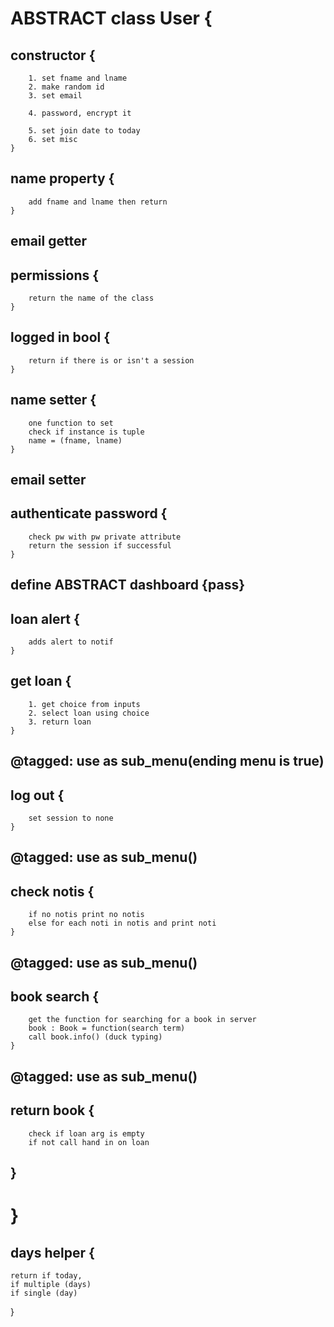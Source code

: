 
# ABSTRACT class User {
##  constructor {
        1. set fname and lname
        2. make random id
        3. set email

        4. password, encrypt it

        5. set join date to today
        6. set misc
    }

##  name property {
        add fname and lname then return
    }
    
##  email getter 
    
##  permissions {
        return the name of the class
    }
    
##  logged in bool {
        return if there is or isn't a session
    }
    
##  name setter {
        one function to set
        check if instance is tuple
        name = (fname, lname) 
    }

##  email setter 

##  authenticate password {
        check pw with pw private attribute
        return the session if successful
    }
            
##  define ABSTRACT dashboard {pass}
    
##  loan alert {
        adds alert to notif
    }

##  get loan {
        1. get choice from inputs
        2. select loan using choice
        3. return loan
    }
    
##  @tagged: use as sub_menu(ending menu is true)
##  log out {
        set session to none
    }

##  @tagged: use as sub_menu()
##  check notis {
        if no notis print no notis
        else for each noti in notis and print noti
    }

##  @tagged: use as sub_menu()
##  book search {
        get the function for searching for a book in server
        book : Book = function(search term) 
        call book.info() (duck typing)
    }

##  @tagged: use as sub_menu()
##  return book {
        check if loan arg is empty
        if not call hand in on loan
##  }
# }

## days helper {
    return if today,
    if multiple (days)
    if single (day)
}

